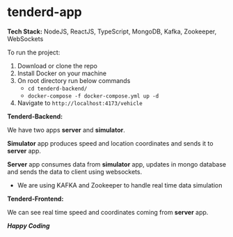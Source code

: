 # tenderd-app

**Tech Stack:** NodeJS, ReactJS, TypeScript, MongoDB, Kafka, Zookeeper, WebSockets
 
To run the project:

1. Download or clone the repo
2. Install Docker on your machine
3. On root directory run below commands
   - `cd tenderd-backend/`
   - `docker-compose -f docker-compose.yml up -d`
4. Navigate to `http://localhost:4173/vehicle`

**Tenderd-Backend:**

We have two apps **server** and **simulator**.

**Simulator** app produces speed and location coordinates and sends it to **server** app.

**Server** app consumes data from **simulator** app, updates in mongo database and sends the data to client using websockets.

- We are using KAFKA and Zookeeper to handle real time data simulation

**Tenderd-Frontend:**

We can see real time speed and coordinates coming from **server** app.

_**Happy Coding**_



